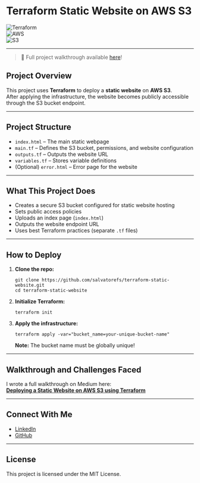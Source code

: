 # Terraform Static Website on AWS S3 

![Terraform](https://img.shields.io/badge/IaC-Terraform-623CE4?logo=terraform&logoColor=white)  
![AWS](https://img.shields.io/badge/Cloud-AWS-FF9900?logo=amazonaws&logoColor=white)  
![S3](https://img.shields.io/badge/Storage-S3-569A31?logo=amazonaws&logoColor=white)

---
> 📖 Full project walkthrough available [here](https://medium.com/@salvatoref/deploying-a-static-website-on-aws-s3-using-terraform-c0d6a9b69af6)!

##  Project Overview

This project uses **Terraform** to deploy a **static website** on **AWS S3**.  
After applying the infrastructure, the website becomes publicly accessible through the S3 bucket endpoint.

---

## Project Structure

- `index.html` – The main static webpage
- `main.tf` – Defines the S3 bucket, permissions, and website configuration
- `outputs.tf` – Outputs the website URL
- `variables.tf` – Stores variable definitions
- (Optional) `error.html` – Error page for the website

---

##  What This Project Does

- Creates a secure S3 bucket configured for static website hosting
- Sets public access policies
- Uploads an index page (`index.html`)
- Outputs the website endpoint URL
- Uses best Terraform practices (separate `.tf` files)

---

##  How to Deploy

1. **Clone the repo:**

   ```
   git clone https://github.com/salvatorefs/terraform-static-website.git
   cd terraform-static-website
   ```

2. **Initialize Terraform:**

   ```
   terraform init
   ```

3. **Apply the infrastructure:**

   ```
   terraform apply -var="bucket_name=your-unique-bucket-name"
   ```

    **Note:** The bucket name must be globally unique!

---

##  Walkthrough and Challenges Faced

 I wrote a full walkthrough on Medium here:  
 [**Deploying a Static Website on AWS S3 using Terraform**](https://medium.com/@salvatoref/deploying-a-static-website-on-aws-s3-using-terraform-c0d6a9b69af6)

---

##  Connect With Me

- [LinkedIn](https://www.linkedin.com/in/salvatorefsanchez/)
- [GitHub](https://github.com/salvatorefs)

---

##  License

This project is licensed under the MIT License.

